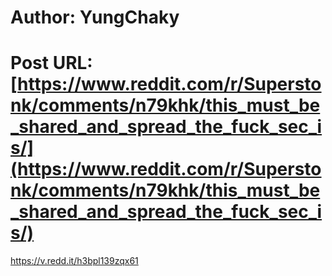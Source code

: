 # Author: YungChaky
# Post URL: [https://www.reddit.com/r/Superstonk/comments/n79khk/this_must_be_shared_and_spread_the_fuck_sec_is/](https://www.reddit.com/r/Superstonk/comments/n79khk/this_must_be_shared_and_spread_the_fuck_sec_is/)


https://v.redd.it/h3bpl139zqx61
